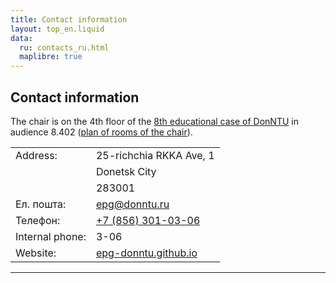 ```yaml
---
title: Contact information
layout: top_en.liquid
data:
  ru: contacts_ru.html
  maplibre: true
---
```


## Contact information

<div id="osm"></div>

<script type="text/javascript" src="js/map.js"></script>

The chair is on the 4th floor of the [8th educational case of
DonNTU](http://www.openstreetmap.org/?mlat=47.99527&mlon=37.80224#map=18/47.99527/37.80224)
in audience <span class="bld">8.402</span> ([plan of rooms of the
chair](../data/pdf/EPG_room_plan.pdf)).

|                 |                                                       |
|-----------------|-------------------------------------------------------|
| Address:        | 25-richchia RKKA Ave, 1                               |
|                 | Donetsk City                                          |
|                 | 283001                                                |
| Ел. пошта:      | <epg@donntu.ru>                                       |
| Телефон:        | [+7 (856) 301-03-06](tel:+78563010306)                |
| Internal phone: | 3-06                                                  |
| Website:        | [epg-donntu.github.io](https://epg-donntu.github.io/) |

<hr class="hidden">
